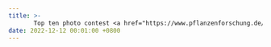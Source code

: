 ```yaml
---
title: >-
       Top ten photo contest <a href="https://www.pflanzenforschung.de/de/pflanzenwissen/bildstrecken/die-top-ten-2022" target="_blank">pflanzenforschung.de</a> 
date: 2022-12-12 00:01:00 +0800
---
```

